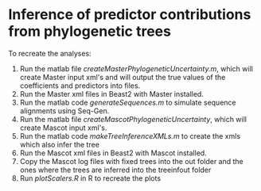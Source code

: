 # Inference of predictor contributions from phylogenetic trees

To recreate the analyses:
1. Run the matlab file _createMasterPhylogeneticUncertainty.m_, which will create Master input xml's and will output the true values of the coefficients and predictors into files.
2. Run the Master xml files in Beast2 with Master installed.
3. Run the matlab code _generateSequences.m_ to simulate sequence alignments using Seq-Gen.
4. Run the matlab file _createMascotPhylogeneticUncertainty_, which will create Mascot input xml's.
5. Run the matlab code _makeTreeInferenceXMLs.m_ to create the xmls which also infer the tree
5. Run the Mascot xml files in Beast2 with Mascot installed.
6. Copy the Mascot log files with fixed trees into the out folder and the ones where the trees are inferred into the treeinfout folder
7. Run _plotScalers.R_ in R to recreate the plots
